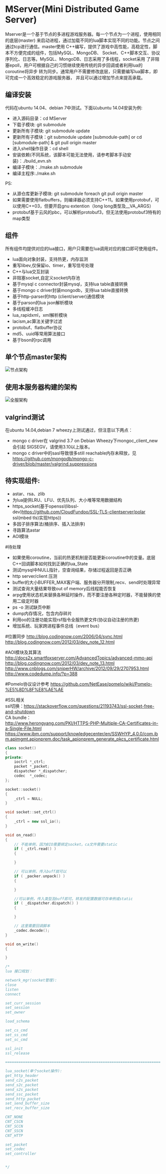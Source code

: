 MServer(Mini Distributed Game Server)
=========
Mserver是一个基于节点的多进程游戏服务器。每一个节点为一个进程，使用相同的底层(master)
来启动进程，通过加载不同的lua脚本实现不同的功能。节点之间通过tcp进行通信。master使用
C++编写，提供了游戏中高性能，高稳定性，脚本不方便完成的组件，包括MySQL、MongoDB、
Socket、C++脚本交互、协议序列化、日志等。MySQL、MongoDB、日志采用了多线程，socket采用
了非阻塞epoll，用户可根据自己的习惯继续使用传统的异步回调或者利用lua的coroutine将异步
转为同步。通常用户不需要修改底层，只需要编写lua脚本，即可完成一个高效稳定的游戏服务器，
并且可以通过增加节点来提高承载。


编译安装
--------

代码在ubuntu 14.04、debian 7中测试。下面以ubuntu 14.04安装为例:


 * 进入源码目录：cd MServer
 * 下载子模块: git submodule
 * 更新所有子模块: git submodule update
 * 更新所有子模块：git submodule update [submodule-path] or cd [submodule-path] & git pull origin master
 * 进入shell操作目录：cd shell
 * 安装依赖(不同系统，该脚本可能无法使用，请参考脚本手动安装)：./build_evn.sh
 * 编译子模块：./make.sh submodule
 * 编译主程序:./make.sh

PS:  
 * 从源仓库更新子模块: git submodule foreach git pull origin master
 * 如果需要使用flatbuffers，则编译器必须支持C++11。如果使用protobuf，可以使用C++03，但要开启gnu extention（long long类型及__VA_ARGS）
 * protobuf基于云风的pbc，可以解析protobuf3，但无法使用protobuf3特有的map类型



组件
----

所有组件均提供对应的lua接口，用户只需要在lua调用对应的接口即可使用组件。

 * lua面向对象封装，支持热更，内存监测
 * 重写libev,仅保留io、timer，重写信号处理
 * C++与lua交互封装
 * 非阻塞socket,自定义socket内存池
 * 基于mysql c connector封装mysql，支持lua table直接转换
 * 基于mongo c driver封装mongodb，支持lua table直接转换
 * 基于http-parser的http (client/server)通信模块
 * 基于parson的lua json解析模块
 * 多线程缓冲日志
 * lua_rapidxml，xml解析模块
 * lacism,ac算法关键字过滤
 * protobuf、flatbuffer协议
 * md5、uuid等常用算法接口
 * 基于bson的rpc调用

单个节点master架构
------------------
![节点架构](https://github.com/changnet/MServer/blob/master/doc/picture/master.png)

使用本服务器构建的架构
---------------------

![全服架构](https://github.com/changnet/MServer/blob/master/doc/picture/server%20frame.png)

valgrind测试
-----------

在ubuntu 14.04,debian 7 wheezy上测试通过，但注意以下两点：  
 * mongo c driver在 valgrind 3.7 on Debian Wheezy下mongoc_client_new会引起
 SIGSEGV，请使用3.10以上版本。
 * mongo c driver中的sasl导致很多still reachable内存未释放，见
 https://github.com/mongodb/mongo-c-driver/blob/master/valgrind.suppressions

待实现组件:
-----------

* astar、rsa、zlib
* 为lua提供LRU、LFU、优先队列、大小堆等常用数据结构
* https_socket(基于openssl(libssl-dev)https://github.com/CloudFundoo/SSL-TLS-clientserver(polar ssl(mbed tls)实现https))
* 多因子排序算法(桶排序、插入法排序)
* 寻路算法astar
* AOI模块

#待处理
* 如果使用coroutine，当前的热更机制是否能更新coroutine中的变量。底层C++回调脚本如何找到正确的lua_State
* 测试mysql中NULL指针，空查询结果，存储过程返回是否正确
* http server/client 压测
* buffer的大小BUFFER_MAX客户端、服务器分开限制,recv、send时处理异常
* 测试查询大量结果导致out of memory后线程能否恢复
* arpg使用状态机来替换各种延时操作，而不要注册各种定时器，不能替换的使用二级定时器
* ps -o 测试缺页中断
* dump内存情况，包含内存碎片
* 利用oo的注册功能实现rsf指令全服热更文件(协议自动注册的热更)
* 增加系统、玩家跨进程事件总线（event bus）

#位置同步
http://blog.codingnow.com/2006/04/sync.html  
http://blog.codingnow.com/2012/03/dev_note_12.html

#AOI模块及其算法
http://docs2x.smartfoxserver.com/AdvancedTopics/advanced-mmo-api
http://blog.codingnow.com/2012/03/dev_note_13.html
http://www.cnblogs.com/sniperHW/archive/2012/09/29/2707953.html
http://www.codedump.info/?p=388

#Pomelo协议设计参考
https://github.com/NetEase/pomelo/wiki/Pomelo-%E5%8D%8F%E8%AE%AE

#SSL相关  
ssl切换：https://stackoverflow.com/questions/21193743/ssl-socket-free-and-shutdown  
CA bundle：  
http://www.herongyang.com/PKI/HTTPS-PHP-Multiple-CA-Certificates-in-a-Single-File.html  
https://www.ibm.com/support/knowledgecenter/en/SSWHYP_4.0.0/com.ibm.apimgmt.apionprem.doc/task_apionprem_generate_pkcs_certificate.html


```c++
class socket()
{
private:
    ioctrl *_ctrl;
    packet *_packet;
    dispatcher *_dispatcher;
    codec  *_codec;
};

socket::socket()
{
    _ctrl = NULL;
}

void socket::set_ctrl()
{
    _ctrl = new ssl_io();
}

void on_read()
{
    // 不能单例，因为BIO需要绑定socket。ca文件需要static
    if ( _ctrl.read() )
    {

    }

    // 可以单例，传入buff就可以
    if ( _packer.unpack() )
    {

    }

    //可以单例，传入类型及buff即可。转发的配置数据可存单例或static
    if ( _dispatcher.dispatch() )
    {

    }

    // 这里需要回调脚本
    _codec.decode();
}

void on_write()
{

}

/*
lua 接口规划：

network_mgr(socket管理):
close
listen
connect

set_curr_session
set_session
set_owner

load_schema

set_cs_cmd
set_ss_cmd
set_sc_cmd

ssl_init
ssl_release

======================================================================

lua_socket(单个socket操作):
get_http_header
send_c2s_packet
send_s2c_packet
send_s2s_packet
send_ssc_packet
send_http_packet
set_send_buffer_size
set_recv_buffer_size

CNT_NONE
CNT_CSCN
CNT_SCCN
CNT_SSCN
CNT_HTTP

set_packet
set_codec
set_controller


*/
```
